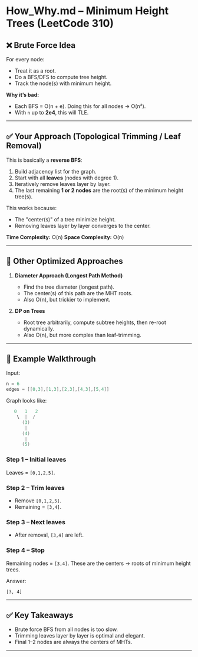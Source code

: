 # How_Why.md – Minimum Height Trees (LeetCode 310)

## ❌ Brute Force Idea

For every node:

* Treat it as a root.
* Do a BFS/DFS to compute tree height.
* Track the node(s) with minimum height.

**Why it’s bad:**

* Each BFS = O(n + e). Doing this for all nodes → O(n²).
* With `n` up to **2e4**, this will TLE.

---

## ✅ Your Approach (Topological Trimming / Leaf Removal)

This is basically a **reverse BFS**:

1. Build adjacency list for the graph.
2. Start with all **leaves** (nodes with degree 1).
3. Iteratively remove leaves layer by layer.
4. The last remaining **1 or 2 nodes** are the root(s) of the minimum height tree(s).

This works because:

* The "center(s)" of a tree minimize height.
* Removing leaves layer by layer converges to the center.

**Time Complexity:** O(n)
**Space Complexity:** O(n)

---

## 🚀 Other Optimized Approaches

1. **Diameter Approach (Longest Path Method)**

   * Find the tree diameter (longest path).
   * The center(s) of this path are the MHT roots.
   * Also O(n), but trickier to implement.

2. **DP on Trees**

   * Root tree arbitrarily, compute subtree heights, then re-root dynamically.
   * Also O(n), but more complex than leaf-trimming.

---

## 🔎 Example Walkthrough

Input:

```c
n = 6
edges = [[0,3],[1,3],[2,3],[4,3],[5,4]]
```

Graph looks like:

```c
   0   1   2
    \  |  /
      (3)
       |
      (4)
       |
      (5)
```

### Step 1 – Initial leaves

Leaves = `[0,1,2,5]`.

### Step 2 – Trim leaves

* Remove `[0,1,2,5]`.
* Remaining = `[3,4]`.

### Step 3 – Next leaves

* After removal, `[3,4]` are left.

### Step 4 – Stop

Remaining nodes = `[3,4]`.
These are the centers → roots of minimum height trees.

Answer:

```
[3, 4]
```

---

## ✅ Key Takeaways

* Brute force BFS from all nodes is too slow.
* Trimming leaves layer by layer is optimal and elegant.
* Final 1–2 nodes are always the centers of MHTs.

---

